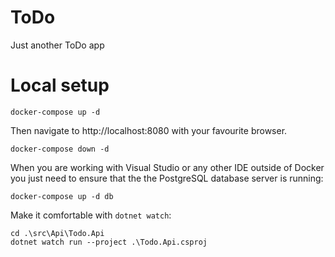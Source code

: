 # ToDo
Just another ToDo app

# Local setup

```
docker-compose up -d
```

Then navigate to http://localhost:8080 with your favourite browser.

```
docker-compose down -d
```

When you are working with Visual Studio or any other IDE outside of Docker you just need to ensure that the the PostgreSQL database server is running:

```
docker-compose up -d db
```

Make it comfortable with `dotnet watch`:

```
cd .\src\Api\Todo.Api
dotnet watch run --project .\Todo.Api.csproj
```